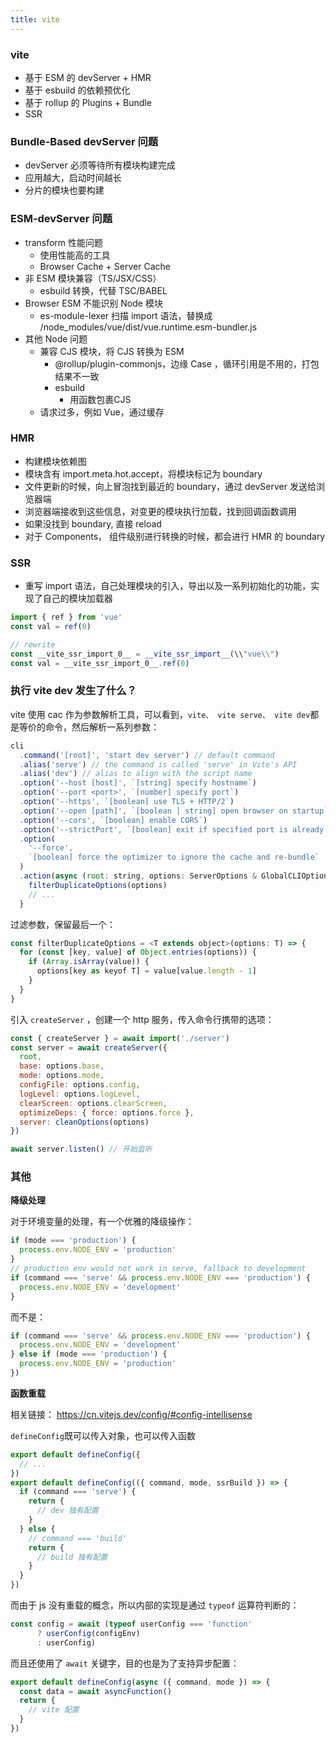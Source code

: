 ```yaml
---
title: vite
---
```


### vite

* 基于 ESM 的 devServer + HMR
* 基于 esbuild 的依赖预优化
* 基于 rollup 的 Plugins + Bundle
* SSR

### Bundle-Based devServer 问题

* devServer 必须等待所有模块构建完成
* 应用越大，启动时间越长
* 分片的模块也要构建

### ESM-devServer 问题

* transform 性能问题
  * 使用性能高的工具
  * Browser Cache + Server Cache
* 非 ESM 模块兼容（TS/JSX/CSS）
  * esbuild 转换，代替 TSC/BABEL
* Browser ESM 不能识别 Node 模块
  * es-module-lexer 扫描 import 语法，替换成 /node_modules/vue/dist/vue.runtime.esm-bundler.js
* 其他 Node 问题
  * 兼容 CJS 模块，将 CJS 转换为 ESM
    * @rollup/plugin-commonjs，边缘 Case ，循环引用是不用的，打包结果不一致
    * esbuild 
      * 用函数包裹CJS
  * 请求过多，例如 Vue，通过缓存

### HMR

* 构建模块依赖图
* 模块含有 import.meta.hot.accept，将模块标记为 boundary
* 文件更新的时候，向上冒泡找到最近的 boundary，通过 devServer 发送给浏览器端
* 浏览器端接收到这些信息，对变更的模块执行加载，找到回调函数调用
* 如果没找到 boundary, 直接 reload
* 对于 Components， 组件级别进行转换的时候，都会进行 HMR 的 boundary

### SSR

* 重写 import 语法，自己处理模块的引入，导出以及一系列初始化的功能，实现了自己的模块加载器

```js
import { ref } from 'vue'
const val = ref(0)

// rewrite
const __vite_ssr_import_0__ = __vite_ssr_import__(\\"vue\\")
const val = __vite_ssr_import_0__.ref(0)
```

### 执行 vite dev 发生了什么？

vite 使用 cac 作为参数解析工具，可以看到，`vite、 vite serve、 vite dev`都是等价的命令，然后解析一系列参数：

```js
cli
  .command('[root]', 'start dev server') // default command
  .alias('serve') // the command is called 'serve' in Vite's API
  .alias('dev') // alias to align with the script name
  .option('--host [host]', `[string] specify hostname`)
  .option('--port <port>', `[number] specify port`)
  .option('--https', `[boolean] use TLS + HTTP/2`)
  .option('--open [path]', `[boolean | string] open browser on startup`)
  .option('--cors', `[boolean] enable CORS`)
  .option('--strictPort', `[boolean] exit if specified port is already in use`)
  .option(
    '--force',
    `[boolean] force the optimizer to ignore the cache and re-bundle`
  )
  .action(async (root: string, options: ServerOptions & GlobalCLIOptions) => {
    filterDuplicateOptions(options)
    // ...
  }
```

过滤参数，保留最后一个：

```js
const filterDuplicateOptions = <T extends object>(options: T) => {
  for (const [key, value] of Object.entries(options)) {
    if (Array.isArray(value)) {
      options[key as keyof T] = value[value.length - 1]
    }
  }
}
```

引入 `createServer` ，创建一个 http 服务，传入命令行携带的选项：

```js
const { createServer } = await import('./server')
const server = await createServer({
  root,
  base: options.base,
  mode: options.mode,
  configFile: options.config,
  logLevel: options.logLevel,
  clearScreen: options.clearScreen,
  optimizeDeps: { force: options.force },
  server: cleanOptions(options)
})

await server.listen() // 开始监听
```

### 其他

**降级处理**

对于环境变量的处理，有一个优雅的降级操作：

```js
if (mode === 'production') {
  process.env.NODE_ENV = 'production'
}
// production env would not work in serve, fallback to development
if (command === 'serve' && process.env.NODE_ENV === 'production') {
  process.env.NODE_ENV = 'development'
}
```

而不是：

```js
if (command === 'serve' && process.env.NODE_ENV === 'production') {
  process.env.NODE_ENV = 'development'
} else if (mode === 'production') {
  process.env.NODE_ENV = 'production'
})
```

**函数重载**

相关链接： https://cn.vitejs.dev/config/#config-intellisense

`defineConfig`既可以传入对象，也可以传入函数

```js
export default defineConfig({
  // ...
})
export default defineConfig(({ command, mode, ssrBuild }) => {
  if (command === 'serve') {
    return {
      // dev 独有配置
    }
  } else {
    // command === 'build'
    return {
      // build 独有配置
    }
  }
})
```

而由于 js 没有重载的概念，所以内部的实现是通过 `typeof` 运算符判断的：

```js
const config = await (typeof userConfig === 'function'
      ? userConfig(configEnv)
      : userConfig)
```

而且还使用了 `await` 关键字，目的也是为了支持异步配置：

```js
export default defineConfig(async ({ command, mode }) => {
  const data = await asyncFunction()
  return {
    // vite 配置
  }
})
```